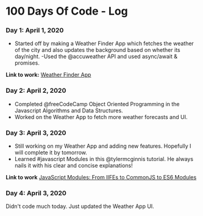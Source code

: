 # 100 Days Of Code - Log

### Day 1: April 1, 2020

- Started off by making a Weather Finder App which fetches the weather of the city and also updates the background based on whether its day/night.
-Used the @accuweather API and used async/await & promises. 

**Link to work:** [Weather Finder App](https://tjgillweb.github.io/Weather-App/)

### Day 2: April 2, 2020 

- Completed @freeCodeCamp Object Oriented Programming in the Javascript Algorithms and Data Structures.
- Worked on the Weather App to fetch more weather forecasts and UI.

### Day 3: April 3, 2020

- Still working on my Weather App and adding new features. Hopefully I will complete it by tomorrow.
- Learned #javascript Modules in this @tylermcginnis tutorial. He always nails it with his clear and concise explanations!

**Link to work** [JavaScript Modules: From IIFEs to CommonJS to ES6 Modules](https://youtu.be/qJWALEoGge4)

### Day 4: April 3, 2020

Didn't code much today. Just updated the Weather App UI. 

